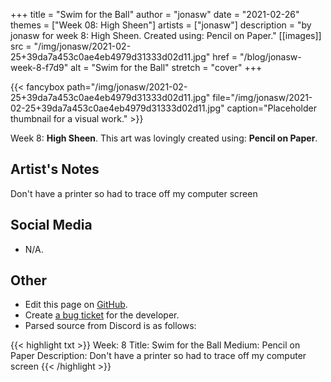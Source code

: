 +++
title =       "Swim for the Ball"
author =      "jonasw"
date =        "2021-02-26"
themes =      ["Week 08: High Sheen"]
artists =     ["jonasw"]
description = "by jonasw for week 8: High Sheen. Created using: Pencil on Paper."
[[images]]
              src = "/img/jonasw/2021-02-25+39da7a453c0ae4eb4979d31333d02d11.jpg"
              href = "/blog/jonasw-week-8-f7d9"
              alt = "Swim for the Ball"
              stretch = "cover"
+++


{{< fancybox path="/img/jonasw/2021-02-25+39da7a453c0ae4eb4979d31333d02d11.jpg" file="/img/jonasw/2021-02-25+39da7a453c0ae4eb4979d31333d02d11.jpg" caption="Placeholder thumbnail for a visual work." >}}


Week 8: **High Sheen**. This art was lovingly created using: **Pencil on Paper**.

## Artist's Notes

Don't have a printer so had to trace off my computer screen

## Social Media

- N/A.

## Other

- Edit this page on [GitHub](https://github.com/teaminkling/web-refresh/edit/main/content/blog/jonasw-week-8-f7d9.md).
- Create [a bug ticket](https://github.com/teaminkling/web-refresh/issues/new?assignees=&labels=bug&template=problem-report.md&title=) for the developer.
- Parsed source from Discord is as follows:

{{< highlight txt >}}
Week: 8
Title: Swim for the Ball
Medium: Pencil on Paper
Description: 
Don't have a printer so had to trace off my computer screen
{{< /highlight >}}